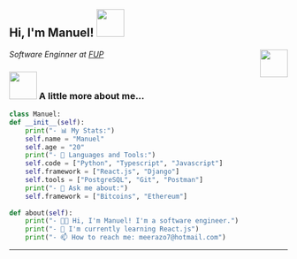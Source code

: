 <h2> Hi, I'm Manuel! <img src="https://userstyles.org/style_screenshots/204108_after.gif" width="50"></h2>
<img align="right" src="https://c.tenor.com/9xnHQLp_sKoAAAAd/komi-san-komi.gif" width="50"/>
<p><em>Software Enginner at <a href="https://fup.edu.co/">FUP</a> 
</em></p>

### <img src="https://c.tenor.com/9xnHQLp_sKoAAAAd/komi-san-komi.gif" width="50"> A little more about me...  

```python
class Manuel:
def __init__(self):
	print("- 📊 My Stats:")
	self.name = "Manuel"
	self.age = "20"
	print("- 🔨 Languages and Tools:")
	self.code = ["Python", "Typescript", "Javascript"]
	self.framework = ["React.js", "Django"]
	self.tools = ["PostgreSQL", "Git", "Postman"]
	print("- 💬 Ask me about:")
	self.framework = ["Bitcoins", "Ethereum"]
	
def about(self):
	print("- 👨‍💻 Hi, I'm Manuel! I'm a software engineer.")
	print("- 🌱 I'm currently learning React.js")
	print("- 📫 How to reach me: meerazo7@hotmail.com")
```
---

